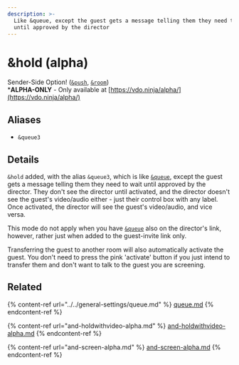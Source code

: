 ```yaml
---
description: >-
  Like &queue, except the guest gets a message telling them they need to wait
  until approved by the director
---
```


# \&hold (alpha)

Sender-Side Option! ([`&push`](../../source-settings/push.md), [`&room`](../../general-settings/room.md))\
\***ALPHA-ONLY** - Only available at [https://vdo.ninja/alpha/](https://vdo.ninja/alpha/)

## Aliases

* `&queue3`

## Details

`&hold` added, with the alias `&queue3`, which is like [`&queue`](../../general-settings/queue.md), except the guest gets a message telling them they need to wait until approved by the director. They don't see the director until activated, and the director doesn't see the guest's video/audio either - just their control box with any label. Once activated, the director will see the guest's video/audio, and vice versa.

This mode do not apply when you have [`&queue`](../../general-settings/queue.md) also on the director's link, however, rather just when added to the guest-invite link only.

Transferring the guest to another room will also automatically activate the guest. You don't need to press the pink 'activate' button if you just intend to transfer them and don't want to talk to the guest you are screening.

## Related

{% content-ref url="../../general-settings/queue.md" %}
[queue.md](../../general-settings/queue.md)
{% endcontent-ref %}

{% content-ref url="and-holdwithvideo-alpha.md" %}
[and-holdwithvideo-alpha.md](and-holdwithvideo-alpha.md)
{% endcontent-ref %}

{% content-ref url="and-screen-alpha.md" %}
[and-screen-alpha.md](and-screen-alpha.md)
{% endcontent-ref %}
